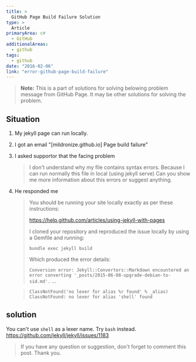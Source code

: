 ```yaml
---
title: >
  GitHub Page Build Failure Solution
type: >
  Article
primaryArea: c#
  - GitHub
additionalAreas: 
  - github
tags:	
  - github
date: "2016-02-06"
link: "error-github-page-build-failure"
---
```


> **Note:** This is a part of solutions for solving belowing problem message from GitHub Page. It may be other solutions for solving the problem.

## Situation
1. My jekyll page can run locally.
2. I got an email "[mildronize.github.io] Page build failure"
3. I asked supportor that the facing problem

    > I don't understand why my file contains syntax errors. Because I can run normally this file in local (using jekyll serve)
    > Can you show me more information about this errors or suggest anything.

4. He responded me

    >  You should be running your site locally exactly as per these instructions:
    >  
    >  <https://help.github.com/articles/using-jekyll-with-pages>
    >  
    >  I cloned your repository and reproduced the issue locally by using a Gemfile and running:
    >  
    >  `bundle exec jekyll build`
    >  
    >  Which produced the error details:
    >  
    >  `Conversion error: Jekyll::Converters::Markdown encountered an error converting '_posts/2015-06-08-upgrade-debian-to-sid.md'.`
    >  ...
    
    >  `ClassNotFound('no lexer for alias %r found' % _alias) ClassNotFound: no lexer for alias 'shell' found`

## solution

You can't use `shell` as a lexer name. Try `bash` instead.
<https://github.com/jekyll/jekyll/issues/1183>

> If you have any question or suggestion, don't forget to comment this post. Thank you.
